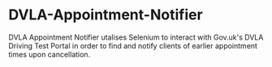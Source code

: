 # DVLA-Appointment-Notifier
DVLA Appointment Notifier utalises Selenium to interact with Gov.uk's DVLA Driving Test Portal in order to find and notify clients of earlier appointment times upon cancellation.
